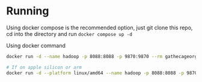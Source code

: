 # Running

Using docker compose is the recommended option, just git clone this repo, cd into the directory and run `docker compose up -d`

Using docker command

```bash
docker run -d --name hadoop -p 8088:8088 -p 9870:9870 --rm gathecageorge/hadoop:3.2.0

# If on apple silicon or arm
docker run -d --platform linux/amd64 --name hadoop -p 8088:8088 -p 9870:9870 --rm gathecageorge/hadoop:3.2.0
```

